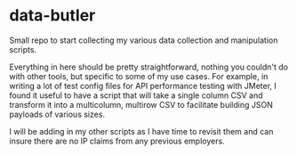 # data-butler
Small repo to start collecting my various data collection and manipulation scripts.

Everything in here should be pretty straightforward, nothing you couldn't do with other tools, but specific to some of my use cases. For example, in writing a lot of test config files for API performance testing with JMeter, I found it useful to have a script that will take a single column CSV and transform it into a multicolumn, multirow CSV to facilitate building JSON payloads of various sizes.

I will be adding in my other scripts as I have time to revisit them and can insure there are no IP claims from any previous employers.
